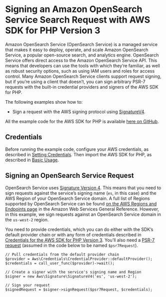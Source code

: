 # Signing an Amazon OpenSearch Service Search Request with AWS SDK for PHP Version 3<a name="service_es-data-plane"></a>

Amazon OpenSearch Service \(OpenSearch Service\) is a managed service that makes it easy to deploy, operate, and scale Amazon OpenSearch Service, a popular open\-source search, and analytics engine\. OpenSearch Service offers direct access to the Amazon OpenSearch Service API\. This means that developers can use the tools with which they’re familiar, as well as robust security options, such as using IAM users and roles for access control\. Many Amazon OpenSearch Service clients support request signing, but if you’re using a client that doesn’t, you can sign arbitrary PSR\-7 requests with the built\-in credential providers and signers of the AWS SDK for PHP\.

The following examples show how to:
+ Sign a request with the AWS signing protocol using [SignatureV4](https://docs.aws.amazon.com/aws-sdk-php/v3/api/class-Aws.Signature.SignatureV4.html#_signRequest)\.

All the example code for the AWS SDK for PHP is available [here on GitHub](https://github.com/awsdocs/aws-doc-sdk-examples/tree/master/php/example_code)\.

## Credentials<a name="credentials"></a>

Before running the example code, configure your AWS credentials, as described in [Setting Credentials](guide_credentials.md)\. Then import the AWS SDK for PHP, as described in [Basic Usage](getting-started_basic-usage.md)\.

## Signing an OpenSearch Service Request<a name="signing-an-es-request"></a>

OpenSearch Service uses [Signature Version 4](https://docs.aws.amazon.com/general/latest/gr/signature-version-4.html)\. This means that you need to sign requests against the service’s signing name \(`es`, in this case\) and the AWS Region of your OpenSearch Service domain\. A full list of Regions supported by OpenSearch Service can be found [ on the AWS Regions and Endpoints page](https://docs.aws.amazon.com/general/latest/gr/rande.html) in the Amazon Web Services General Reference\. However, in this example, we sign requests against an OpenSearch Service domain in the `us-west-2` region\.

You need to provide credentials, which you can do either with the SDK’s default provider chain or with any form of credentials described in [Credentials for the AWS SDK for PHP Version 3](guide_credentials.md)\. You’ll also need a [PSR\-7 request](https://docs.aws.amazon.com/aws-sdk-php/v3/api/class-Psr.Http.Message.RequestInterface.html) \(assumed in the code below to be named `$psr7Request`\)\.

```
// Pull credentials from the default provider chain
$provider = Aws\Credentials\CredentialProvider::defaultProvider();
$credentials = call_user_func($provider)->wait();

// Create a signer with the service's signing name and Region
$signer = new Aws\Signature\SignatureV4('es', 'us-west-2');

// Sign your request
$signedRequest = $signer->signRequest($psr7Request, $credentials);
```